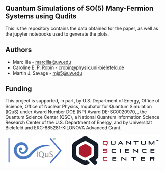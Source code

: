 ## Quantum Simulations of SO(5) Many-Fermion Systems using Qudits

This is the repository contains the data obtained for the paper, as well as the jupyter notebooks used to generate the plots.

## Authors

- Marc Illa - marcilla@uw.edu
- Caroline E. P. Robin - crobin@physik.uni-bielefeld.de
- Martin J. Savage - mjs5@uw.edu


## Funding
This project is supported, in part, by U.S. Department of Energy, Office of Science, Office of Nuclear Physics, 
Inqubator for Quantum Simulation (IQuS) under Award Number DOE (NP) Award DE-SC0020970, 
, the Quantum Science Center (QSC), a National Quantum Information Science Research Center of the U.S. Department of Energy,
and by Universität Bielefeld and ERC-885281-KILONOVA Advanced Grant.

[<img src="./logos/IQuSLogo.png" alt="IQuS Logo" height="100">](https://iqus.uw.edu) &nbsp; &nbsp; [<img src="./logos/QSCLogo.png" alt="QSC Logo" height="100">](https://qscience.org)
